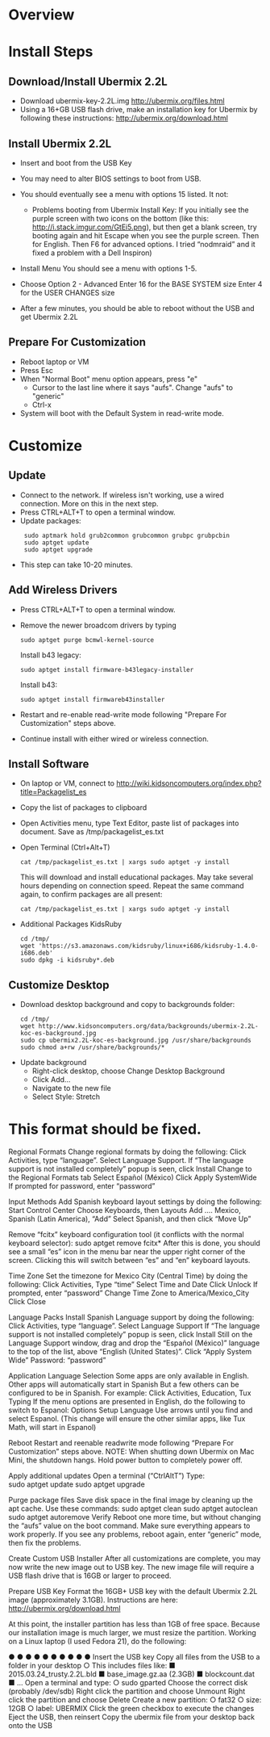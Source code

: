 # Overview

# Install Steps

## Download/Install Ubermix 2.2L

* Download ubermix-key-2.2L.img
  http://ubermix.org/files.html
* Using a 16+GB USB flash drive, make an installation key for Ubermix by following these instructions: 
  http://ubermix.org/download.html
  
## Install Ubermix 2.2L

* Insert and boot from the USB Key 
* You may need to alter BIOS settings to boot from USB. 
* You should eventually see a menu with options 1­5 listed. It not: 
  * Problems booting from Ubermix Install Key: 
    If you initially see the purple screen with two icons on the bottom (like this: http://i.stack.imgur.com/GtEi5.png), but then get a blank screen, try booting again and hit Escape when you see the purple screen. Then <Enter> for English. Then F6 for advanced options. I tried “nodmraid” and it fixed a problem with a Dell Inspiron) 
 
* Install Menu 
  You should see a menu with options 1-5.
 
* Choose Option 2 - Advanced 
  Enter 16 for the BASE SYSTEM size
  Enter 4 for the USER CHANGES size 

* After a few minutes, you should be able to reboot without the USB and get Ubermix 2.2L 
 
## Prepare For Customization

* Reboot laptop or VM 
* Press Esc 
* When "Normal Boot" menu option appears, press "e" 
  * Cursor to the last line where it says "aufs". Change "aufs" to "generic"
  * Ctrl-x 
* System will boot with the Default System in read-write mode. 

# Customize

## Update

* Connect to the network. If wireless isn't working, use a wired connection. More on this in the next step. 
* Press CTRL+ALT+T to open a terminal window. 
* Update packages:
  ```
   sudo apt­mark hold grub2­common grub­common grub­pc grub­pc­bin 
   sudo apt­get update 
   sudo apt­get upgrade
  ```
* This step can take 10-20 minutes. 
 
## Add Wireless Drivers
* Press CTRL+ALT+T to open a terminal window. 
* Remove the newer broadcom drivers by typing 
  ``` 
  sudo apt­get purge bcmwl-kernel-source 
  ```
  
  Install b43 legacy:
  ```
  sudo apt­get install firmware-b43legacy-installer 
  ```
  
  Install b43:
  ```
  sudo apt­get install firmware­b43­installer 
  ```

* Restart and re-enable read-write mode following "Prepare For Customization" steps above. 
* Continue install with either wired or wireless connection. 
 
## Install Software
* On laptop or VM, connect to http://wiki.kidsoncomputers.org/index.php?title=Packagelist_es
* Copy the list of packages to clipboard 
* Open Activities menu, type Text Editor, paste list of packages into document. Save as /tmp/packagelist_es.txt 
* Open Terminal (Ctrl+Alt+T)
   ```
   cat /tmp/packagelist_es.txt | xargs sudo apt­get -y install
   ```
   
  This will download and install educational packages. May take several hours depending on connection 
speed. 
  Repeat the same command again, to confirm packages are all present: 
  ```
  cat /tmp/packagelist_es.txt | xargs sudo apt­get -y install
  ```
 
* Additional Packages 
  KidsRuby
  ```
  cd /tmp/ 
  wget 'https://s3.amazonaws.com/kidsruby/linux+i686/kidsruby-1.4.0-i686.deb' 
  sudo dpkg -i kidsruby*.deb 
  ``` 

## Customize Desktop
* Download desktop background and copy to backgrounds folder:
  ```
  cd /tmp/ 
  wget http://www.kidsoncomputers.org/data/backgrounds/ubermix-2.2L-koc-es-background.jpg 
  sudo cp ubermix­2.2L-koc-es-background.jpg /usr/share/backgrounds 
  sudo chmod a+rw /usr/share/backgrounds/*
  ```
* Update background 
  * Right-click desktop, choose Change Desktop Background 
  * Click Add... 
  * Navigate to the new file 
  * Select Style: Stretch 

# This format should be fixed.

Regional Formats
Change regional formats by doing the following: 
Click Activities, type “language”. Select Language Support. 
If “The language support is not installed completely” popup is seen, click Install 
Change to the Regional Formats tab 
Select Español (México) 
Click Apply System­Wide 
If prompted for password, enter “password” 
 
Input Methods
Add Spanish keyboard layout settings by doing the following: 
Start Control Center 
Choose Keyboards, then Layouts 
Add .... Mexico, Spanish (Latin America), “Add” 
Select Spanish, and then click “Move Up” 
 
Remove “fcitx” keyboard configuration tool (it conflicts with the normal keyboard selector): 
sudo apt­get remove fcitx* 
After this is done, you should see a small “es” icon in the menu bar near the upper right corner of the screen. 
Clicking this will switch between “es” and “en” keyboard layouts. 
 
Time Zone
Set the timezone for Mexico City (Central Time) by doing the following: 
Click Activities, Type “time” 
Select Time and Date 
Click Unlock 
If prompted, enter “password” 
Change Time Zone to America/Mexico_City 
Click Close 
 
 
Language Packs
Install Spanish Language support by doing the following: 
Click Activities, type “language”. Select Language Support 
If “The language support is not installed completely” popup is seen, click Install 
Still on the Language Support window, drag and drop the “Español (México)” language to the top of the list, above 
“English (United States)”. 
Click “Apply System Wide” 
Password: “password” 
 
 Application Language Selection
Some apps are only available in English. Other apps will automatically start in Spanish 
But a few others can be configured to be in Spanish. For example: 
Click Activities, Education, Tux Typing 
If the menu options are presented in English, do the following to switch to Espanol: 
Options 
Setup Language 
Use arrows until you find and select Espanol. 
(This change will ensure the other similar apps, like Tux Math, will start in Espanol) 
 
 
Reboot 
Restart and re­enable read­write mode following “Prepare For Customization” steps above. 
NOTE: When shutting down Ubermix on Mac Mini, the shutdown hangs. Hold power button to completely 
power off. 
 
 
Apply additional updates
Open a terminal (“Ctrl­Alt­T”) 
Type:  
sudo apt­get update 
sudo apt­get upgrade 
 
Purge package files
Save disk space in the final image by cleaning up the apt cache. Use these commands: 
sudo apt­get clean 
sudo apt­get autoclean 
sudo apt­get autoremove 
Verify
Reboot one more time, but without changing the “aufs” value on the boot command. 
Make sure everything appears to work properly. 
If you see any problems, reboot again, enter “generic” mode, then fix the problems. 
 
 
Create Custom USB Installer
After all customizations are complete, you may now write the new image out to USB key. The new image file will 
require a USB flash drive that is 16GB or larger to proceed. 
 
Prepare USB Key 
Format the 16GB+ USB key with the default Ubermix 2.2L image (approximately 3.1GB). Instructions are here: 
http://ubermix.org/download.html 
 
At this point, the installer partition has less than 1GB of free space. Because our installation image is much larger, 
we must resize the partition. Working on a Linux laptop (I used Fedora 21), do the following: 

 
●
●
●
●
●
●
●
●
●
●
Insert the USB key 
Copy all files from the USB to a folder in your desktop 
○ This includes files like: 
■ 2015.03.24_trusty.2.2L.bld 
■ base_image.gz.aa (2.3GB) 
■ blockcount.dat 
■ ... 
Open a terminal and type: 
○ sudo gparted 
Choose the correct disk (probably /dev/sdb) 
Right click the partition and choose Unmount 
Right click the partition and choose Delete 
Create a new partition: 
○ fat32 
○ size: 12GB 
○ label: UBERMIX 
Click the green checkbox to execute the changes 
Eject the USB, then re­insert 
Copy the ubermix file from your desktop back onto the USB 


